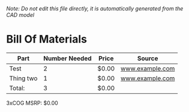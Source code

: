 ###### Note: Do not edit this file directly, it is automatically generated from the CAD model 
# Bill Of Materials 
 |Part|Number Needed|Price|Source| 
 |----|----------|-----|-----|
|Test|2|$0.00|www.example.com|
|Thing two|1|$0.00|www.example.com|
|Total: |3|$0.00| |

 3xCOG MSRP: $0.00